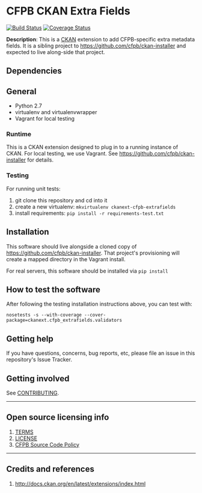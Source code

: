 # CFPB CKAN Extra Fields

[![Build Status](https://travis-ci.org/cfpb/ckanext-cfpb-extrafields.png)](https://travis-ci.org/cfpb/ckanext-cfpb-extrafields)
[![Coverage Status](https://coveralls.io/repos/cfpb/ckanext-cfpb-extrafields/badge.svg?branch=master)](https://coveralls.io/r/cfpb/ckanext-cfpb-extrafields?branch=master)

**Description**: This is a [CKAN](http://docs.ckan.org) extension to add CFPB-specific extra metadata fields.
It is a sibling project to https://github.com/cfpb/ckan-installer and expected to live along-side that project.

## Dependencies

## General

- Python 2.7
- virtualenv and virtualenvwrapper
- Vagrant for local testing

### Runtime

This is a CKAN extension designed to plug in to a running instance of CKAN.
For local testing, we use Vagrant. See https://github.com/cfpb/ckan-installer for details.

### Testing

For running unit tests:

1. git clone this repository and cd into it
1. create a new virtualenv: `mkvirtualenv ckanext-cfpb-extrafields`
1. install requirements: `pip install -r requirements-test.txt`

## Installation

This software should live alongside a cloned copy of https://github.com/cfpb/ckan-installer.
That project's provisioning will create a mapped directory in the Vagrant install.

For real servers, this software should be installed via `pip install`

## How to test the software

After following the testing installation instructions above, you can test with:

`nosetests -s --with-coverage --cover-package=ckanext.cfpb_extrafields.validators`

## Getting help

If you have questions, concerns, bug reports, etc, please file an issue in this repository's Issue Tracker.

## Getting involved

See [CONTRIBUTING](CONTRIBUTING.md).

----

## Open source licensing info
1. [TERMS](TERMS.md)
2. [LICENSE](LICENSE)
3. [CFPB Source Code Policy](https://github.com/cfpb/source-code-policy/)


----

## Credits and references

1. http://docs.ckan.org/en/latest/extensions/index.html
